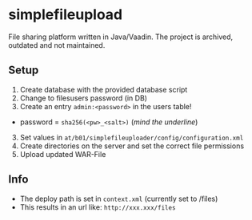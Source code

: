 # simplefileupload
File sharing platform written in Java/Vaadin.
The project is archived, outdated and not maintained.

## Setup

 1. Create database with the provided database script
 2. Change to filesusers password (in DB)
 3. Create an entry `admin:<password>` in the users table!
   + password = `sha256(<pw>_<salt>)` (*mind the underline*)
 3. Set values in `at/b01/simplefileuploader/config/configuration.xml`
 4. Create directories on the server and set the correct file permissions
 5. Upload updated WAR-File
	
	
## Info

 * The deploy path is set in `context.xml` (currently set to /files) 
 * This results in an url like: `http://xxx.xxx/files`
